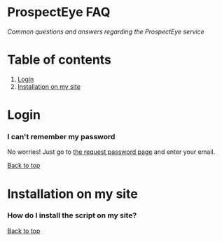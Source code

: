 ProspectEye FAQ
===

*Common questions and answers regarding the ProspectEye service*

# Table of contents
1. [Login](#login)
2. [Installation on my site](#installation)

# Login 
### I can't remember my password
No worries! Just go to [the request password page](http://prospecteye.com/login) and enter your email.

[Back to top](#table-of-contents)

# Installation on my site

### How do I install the script on my site?

[Back to top](#table-of-contents)
